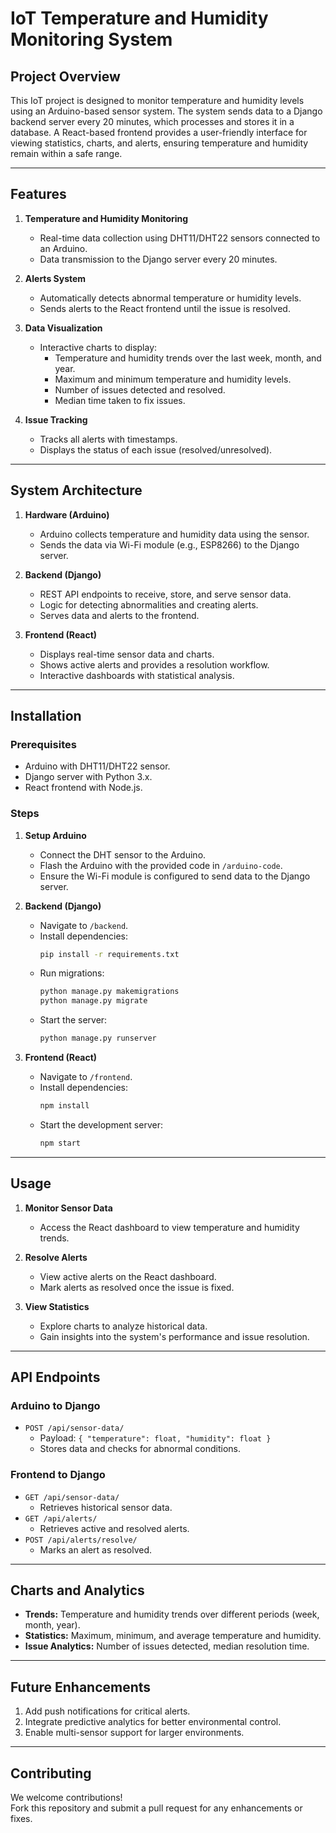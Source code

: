 # IoT Temperature and Humidity Monitoring System

## Project Overview

This IoT project is designed to monitor temperature and humidity levels using an Arduino-based sensor system. The system sends data to a Django backend server every 20 minutes, which processes and stores it in a database. A React-based frontend provides a user-friendly interface for viewing statistics, charts, and alerts, ensuring temperature and humidity remain within a safe range.

---

## Features

1. **Temperature and Humidity Monitoring**  
   - Real-time data collection using DHT11/DHT22 sensors connected to an Arduino.
   - Data transmission to the Django server every 20 minutes.

2. **Alerts System**  
   - Automatically detects abnormal temperature or humidity levels.
   - Sends alerts to the React frontend until the issue is resolved.

3. **Data Visualization**  
   - Interactive charts to display:
     - Temperature and humidity trends over the last week, month, and year.
     - Maximum and minimum temperature and humidity levels.
     - Number of issues detected and resolved.
     - Median time taken to fix issues.

4. **Issue Tracking**  
   - Tracks all alerts with timestamps.
   - Displays the status of each issue (resolved/unresolved).

---

## System Architecture

1. **Hardware (Arduino)**  
   - Arduino collects temperature and humidity data using the sensor.
   - Sends the data via Wi-Fi module (e.g., ESP8266) to the Django server.

2. **Backend (Django)**  
   - REST API endpoints to receive, store, and serve sensor data.
   - Logic for detecting abnormalities and creating alerts.
   - Serves data and alerts to the frontend.

3. **Frontend (React)**  
   - Displays real-time sensor data and charts.
   - Shows active alerts and provides a resolution workflow.
   - Interactive dashboards with statistical analysis.

---

## Installation

### Prerequisites
- Arduino with DHT11/DHT22 sensor.
- Django server with Python 3.x.
- React frontend with Node.js.

### Steps

1. **Setup Arduino**  
   - Connect the DHT sensor to the Arduino.
   - Flash the Arduino with the provided code in `/arduino-code`.
   - Ensure the Wi-Fi module is configured to send data to the Django server.

2. **Backend (Django)**  
   - Navigate to `/backend`.
   - Install dependencies:
     ```bash
     pip install -r requirements.txt
     ```
   - Run migrations:
     ```bash
     python manage.py makemigrations
     python manage.py migrate
     ```
   - Start the server:
     ```bash
     python manage.py runserver
     ```

3. **Frontend (React)**  
   - Navigate to `/frontend`.
   - Install dependencies:
     ```bash
     npm install
     ```
   - Start the development server:
     ```bash
     npm start
     ```

---

## Usage

1. **Monitor Sensor Data**  
   - Access the React dashboard to view temperature and humidity trends.

2. **Resolve Alerts**  
   - View active alerts on the React dashboard.
   - Mark alerts as resolved once the issue is fixed.

3. **View Statistics**  
   - Explore charts to analyze historical data.
   - Gain insights into the system's performance and issue resolution.

---

## API Endpoints

### Arduino to Django
- `POST /api/sensor-data/`
  - Payload: `{ "temperature": float, "humidity": float }`
  - Stores data and checks for abnormal conditions.

### Frontend to Django
- `GET /api/sensor-data/`
  - Retrieves historical sensor data.
- `GET /api/alerts/`
  - Retrieves active and resolved alerts.
- `POST /api/alerts/resolve/`
  - Marks an alert as resolved.

---

## Charts and Analytics

- **Trends:** Temperature and humidity trends over different periods (week, month, year).
- **Statistics:** Maximum, minimum, and average temperature and humidity.
- **Issue Analytics:** Number of issues detected, median resolution time.

---

## Future Enhancements

1. Add push notifications for critical alerts.
2. Integrate predictive analytics for better environmental control.
3. Enable multi-sensor support for larger environments.

---

## Contributing

We welcome contributions!  
Fork this repository and submit a pull request for any enhancements or fixes.

